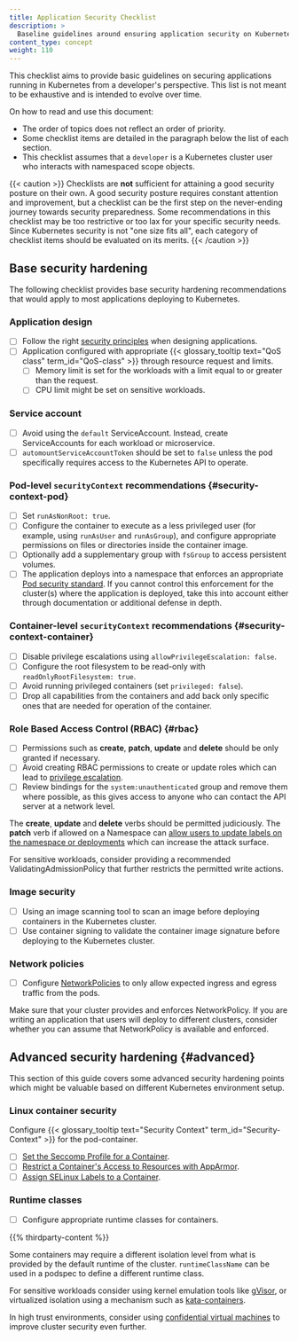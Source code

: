 ```yaml
---
title: Application Security Checklist
description: >
  Baseline guidelines around ensuring application security on Kubernetes, aimed at application developers
content_type: concept
weight: 110
---
```


<!-- overview -->

This checklist aims to provide basic guidelines on securing applications
running in Kubernetes from a developer's perspective.
This list is not meant to be exhaustive and is intended to evolve over time.

<!-- The following is taken from the existing checklist created for Kubernetes admins. https://kubernetes.io/docs/concepts/security/security-checklist/ -->

On how to read and use this document:

- The order of topics does not reflect an order of priority.
- Some checklist items are detailed in the paragraph below the list of each section.
- This checklist assumes that a `developer` is a Kubernetes cluster user who
  interacts with namespaced scope objects.

{{< caution >}}
Checklists are **not** sufficient for attaining a good security posture on their own.
A good security posture requires constant attention and improvement, but a checklist
can be the first step on the never-ending journey towards security preparedness.
Some recommendations in this checklist may be too restrictive or too lax for
your specific security needs. Since Kubernetes security is not "one size fits all",
each category of checklist items should be evaluated on its merits.
{{< /caution >}}

<!-- body -->

## Base security hardening

The following checklist provides base security hardening recommendations that
would apply to most applications deploying to Kubernetes.

### Application design

- [ ] Follow the right
  [security principles](https://www.cncf.io/wp-content/uploads/2022/06/CNCF_cloud-native-security-whitepaper-May2022-v2.pdf)
  when designing applications.
- [ ] Application configured with appropriate {{< glossary_tooltip text="QoS class" term_id="QoS-class" >}}
  through resource request and limits.
  - [ ] Memory limit is set for the workloads with a limit equal to or greater than the request.
  - [ ] CPU limit might be set on sensitive workloads.

### Service account

- [ ] Avoid using the `default` ServiceAccount. Instead, create ServiceAccounts for
  each workload or microservice.
- [ ] `automountServiceAccountToken` should be set to `false` unless the pod
  specifically requires access to the Kubernetes API to operate.

### Pod-level `securityContext` recommendations {#security-context-pod}

- [ ] Set `runAsNonRoot: true`.
- [ ] Configure the container to execute as a less privileged user
  (for example, using `runAsUser` and `runAsGroup`), and configure appropriate
  permissions on files or directories inside the container image.
- [ ] Optionally add a supplementary group with `fsGroup` to access persistent volumes.
- [ ] The application deploys into a namespace that enforces an appropriate
  [Pod security standard](/docs/concepts/security/pod-security-standards/).
  If you cannot control this enforcement for the cluster(s) where the application is
  deployed, take this into account either through documentation or additional defense in depth.

### Container-level `securityContext` recommendations {#security-context-container}

- [ ] Disable privilege escalations using `allowPrivilegeEscalation: false`.
- [ ] Configure the root filesystem to be read-only with `readOnlyRootFilesystem: true`.
- [ ] Avoid running privileged containers (set `privileged: false`).
- [ ] Drop all capabilities from the containers and add back only specific ones
  that are needed for operation of the container.

### Role Based Access Control (RBAC) {#rbac}

- [ ] Permissions such as **create**, **patch**, **update** and **delete**
  should be only granted if necessary.
- [ ] Avoid creating RBAC permissions to create or update roles which can lead to
  [privilege escalation](/docs/reference/access-authn-authz/rbac/#privilege-escalation-prevention-and-bootstrapping).
- [ ] Review bindings for the `system:unauthenticated` group and remove them where
  possible, as this gives access to anyone who can contact the API server at a network level.

The **create**, **update** and **delete** verbs should be permitted judiciously.
The **patch** verb if allowed on a Namespace can
[allow users to update labels on the namespace or deployments](/docs/concepts/security/rbac-good-practices/#namespace-modification)
which can increase the attack surface.

For sensitive workloads, consider providing a recommended ValidatingAdmissionPolicy
that further restricts the permitted write actions.

### Image security

- [ ] Using an image scanning tool to scan an image before deploying containers in the Kubernetes cluster.
- [ ] Use container signing to validate the container image signature before deploying to the Kubernetes cluster.

### Network policies

- [ ] Configure [NetworkPolicies](/docs/concepts/services-networking/network-policies/)
  to only allow expected ingress and egress traffic from the pods.

Make sure that your cluster provides and enforces NetworkPolicy.
If you are writing an application that users will deploy to different clusters,
consider whether you can assume that NetworkPolicy is available and enforced.

## Advanced security hardening {#advanced}

This section of this guide covers some advanced security hardening points
which might be valuable based on different Kubernetes environment setup.

### Linux container security

Configure {{< glossary_tooltip text="Security Context" term_id="Security-Context" >}}
for the pod-container.

- [ ] [Set the Seccomp Profile for a Container](/docs/tasks/configure-pod-container/security-context/#set-the-seccomp-profile-for-a-container).
- [ ] [Restrict a Container's Access to Resources with AppArmor](/docs/tutorials/security/apparmor/).
- [ ] [Assign SELinux Labels to a Container](/docs/tasks/configure-pod-container/security-context/#assign-selinux-labels-to-a-container).

### Runtime classes

- [ ] Configure appropriate runtime classes for containers.

{{% thirdparty-content %}}

Some containers may require a different isolation level from what is provided by
the default runtime of the cluster. `runtimeClassName` can be used in a podspec
to define a different runtime class.

For sensitive workloads consider using kernel emulation tools like
[gVisor](https://gvisor.dev/docs/), or virtualized isolation using a mechanism
such as [kata-containers](https://katacontainers.io/).

In high trust environments, consider using
[confidential virtual machines](/blog/2023/07/06/confidential-kubernetes/)
to improve cluster security even further.
